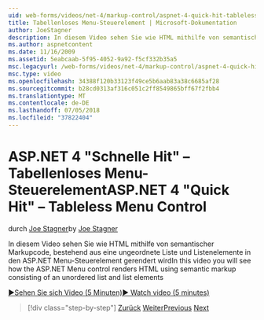 ```yaml
---
uid: web-forms/videos/net-4/markup-control/aspnet-4-quick-hit-tableless-menu-control
title: Tabellenloses Menu-Steuerelement | Microsoft-Dokumentation
author: JoeStagner
description: In diesem Video sehen Sie wie HTML mithilfe von semantischer Markupcode, bestehend aus eine ungeordnete Liste und Listenelemente in den ASP.NET Menu-Steuerelement gerendert wird
ms.author: aspnetcontent
ms.date: 11/16/2009
ms.assetid: 5eabcaab-5f95-4052-9a92-f5cf332b35a5
msc.legacyurl: /web-forms/videos/net-4/markup-control/aspnet-4-quick-hit-tableless-menu-control
msc.type: video
ms.openlocfilehash: 34388f120b33123f49ce5b6aab83a38c6685af28
ms.sourcegitcommit: b28cd0313af316c051c2ff8549865bff67f2fbb4
ms.translationtype: MT
ms.contentlocale: de-DE
ms.lasthandoff: 07/05/2018
ms.locfileid: "37822404"
---
```

<a name="aspnet-4-quick-hit--tableless-menu-control"></a><span data-ttu-id="1b207-103">ASP.NET 4 "Schnelle Hit" – Tabellenloses Menu-Steuerelement</span><span class="sxs-lookup"><span data-stu-id="1b207-103">ASP.NET 4 "Quick Hit" – Tableless Menu Control</span></span>
====================
<span data-ttu-id="1b207-104">durch [Joe Stagner](https://github.com/JoeStagner)</span><span class="sxs-lookup"><span data-stu-id="1b207-104">by [Joe Stagner](https://github.com/JoeStagner)</span></span>

<span data-ttu-id="1b207-105">In diesem Video sehen Sie wie HTML mithilfe von semantischer Markupcode, bestehend aus eine ungeordnete Liste und Listenelemente in den ASP.NET Menu-Steuerelement gerendert wird</span><span class="sxs-lookup"><span data-stu-id="1b207-105">In this video you will see how the ASP.NET Menu control renders HTML using semantic markup consisting of an unordered list and list elements</span></span> 

[<span data-ttu-id="1b207-106">&#9654;Sehen Sie sich Video (5 Minuten)</span><span class="sxs-lookup"><span data-stu-id="1b207-106">&#9654; Watch video (5 minutes)</span></span>](https://channel9.msdn.com/Blogs/ASP-NET-Site-Videos/aspnet-4-quick-hit-tableless-menu-control)

> [!div class="step-by-step"]
> <span data-ttu-id="1b207-107">[Zurück](aspnet-4-quick-hit-table-free-templated-controls.md)
> [Weiter](aspnet-4-quick-hit-hidden-field-divs.md)</span><span class="sxs-lookup"><span data-stu-id="1b207-107">[Previous](aspnet-4-quick-hit-table-free-templated-controls.md)
[Next](aspnet-4-quick-hit-hidden-field-divs.md)</span></span>
